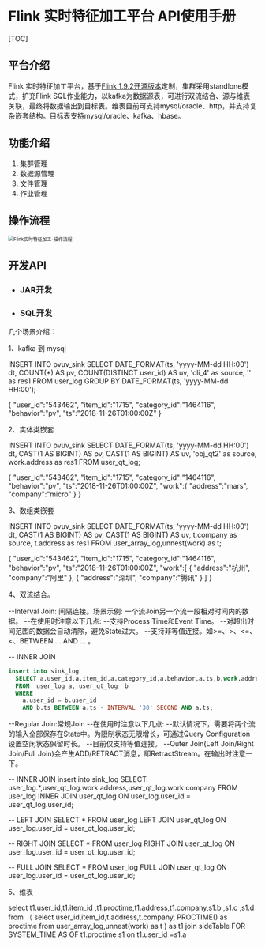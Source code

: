 # Flink 实时特征加工平台 API使用手册



[TOC]



## 平台介绍

Flink 实时特征加工平台，基于[Flink 1.9.2开源版本](https://ci.apache.org/projects/flink/flink-docs-release-1.9/getting-started/index.html)定制，集群采用standlone模式，扩充Flink SQL作业能力，以kafka为数据源表，可进行双流结合、源与维表关联，最终将数据输出到目标表。维表目前可支持mysql/oracle、http，并支持复杂嵌套结构。目标表支持mysql/oracle、kafka、hbase。

## 功能介绍

1. 集群管理
2. 数据源管理
3. 文件管理
4. 作业管理

## 操作流程

<img src="https://github.com/swleon/hlink/blob/master/res/doc/Flink%E5%AE%9E%E6%97%B6%E7%89%B9%E5%BE%81%E5%8A%A0%E5%B7%A5-%E6%93%8D%E4%BD%9C%E6%B5%81%E7%A8%8B.svg" alt="Flink实时特征加工-操作流程" style="zoom:67%;" />



## 开发API

- ### JAR开发



- ### SQL开发



几个场景介绍：

1、kafka 到 mysql

INSERT INTO pvuv_sink
SELECT
    DATE_FORMAT(ts, 'yyyy-MM-dd HH:00') dt,
    COUNT(*) AS pv,
    COUNT(DISTINCT user_id) AS uv,
    'cli_4' as source,
    '' as res1
FROM user_log
GROUP BY DATE_FORMAT(ts, 'yyyy-MM-dd HH:00');

{
    "user_id":"543462",
    "item_id":"1715",
    "category_id":"1464116",
    "behavior":"pv",
    "ts":"2018-11-26T01:00:00Z"
}


2、实体类嵌套


INSERT INTO pvuv_sink
SELECT
    DATE_FORMAT(ts, 'yyyy-MM-dd HH:00') dt,
    CAST(1 AS BIGINT) AS pv,
    CAST(1 AS BIGINT) AS uv,
    'obj_qt2' as source,
    work.address as res1
FROM user_qt_log;


{
    "user_id":"543462",
    "item_id":"1715",
    "category_id":"1464116",
    "behavior":"pv",
    "ts":"2018-11-26T01:00:00Z",
    "work":{
        "address":"mars",
        "company":"micro"
    }
}


3、数组类嵌套 

INSERT INTO pvuv_sink
SELECT
    DATE_FORMAT(ts, 'yyyy-MM-dd HH:00') dt,
    CAST(1 AS BIGINT) AS pv,
    CAST(1 AS BIGINT) AS uv,
    t.company as source,
    t.address as res1
FROM user_array_log,unnest(work) as t;


{
    "user_id":"543462",
    "item_id":"1715",
    "category_id":"1464116",
    "behavior":"pv",
    "ts":"2018-11-26T01:00:00Z",
    "work":[
        {
            "address":"杭州",
            "company":"阿里"
        },
        {
            "address":"深圳",
            "company":"腾讯"
        }
    ]
}

4、双流结合。

--Interval Join: 间隔连接。场景示例: 一个流Join另一个流一段相对时间内的数据。
--在使用时注意以下几点:
--支持Process Time和Event Time。
--对超出时间范围的数据会自动清除，避免State过大。
--支持非等值连接。如>=、>、<=、<、BETWEEN ... AND ... 。

-- INNER JOIN

```sql
insert into sink_log
  SELECT a.user_id,a.item_id,a.category_id,a.behavior,a.ts,b.work.address,b.work.company
  FROM  user_log a, user_qt_log  b
  WHERE
    a.user_id = b.user_id
    AND b.ts BETWEEN a.ts - INTERVAL '30' SECOND AND a.ts;
```



--Regular Join:常规Join
--在使用时注意以下几点:
--默认情况下，需要将两个流的输入全部保存在State中。为限制状态无限增长，可通过Query Configuration设置空闲状态保留时长。
--目前仅支持等值连接。
--Outer Join(Left Join/Right Join/Full Join)会产生ADD/RETRACT消息，即RetractStream。在输出时注意一下。


-- INNER JOIN
insert into sink_log
  SELECT user_log.*,user_qt_log.work.address,user_qt_log.work.company
  FROM user_log
       INNER JOIN user_qt_log
        ON user_log.user_id = user_qt_log.user_id;



-- LEFT JOIN
  SELECT * FROM user_log
        LEFT JOIN user_qt_log
        ON user_log.user_id = user_qt_log.user_id;

-- RIGHT JOIN
  SELECT * FROM user_log
        RIGHT JOIN user_qt_log
        ON user_log.user_id = user_qt_log.user_id;

-- FULL JOIN
  SELECT * FROM user_log
        FULL JOIN user_qt_log
        ON user_log.user_id = user_qt_log.user_id;



5、维表

 select t1.user_id,t1.item_id ,t1.proctime,t1.address,t1.company,s1.b ,s1.c ,s1.d 
 from （
      select user_id,item_id,t.address,t.company, PROCTIME() as proctime from user_array_log,unnest(work) as t 
    ) as t1
  join sideTable
  FOR SYSTEM_TIME AS OF t1.proctime s1 on t1.user_id =s1.a
